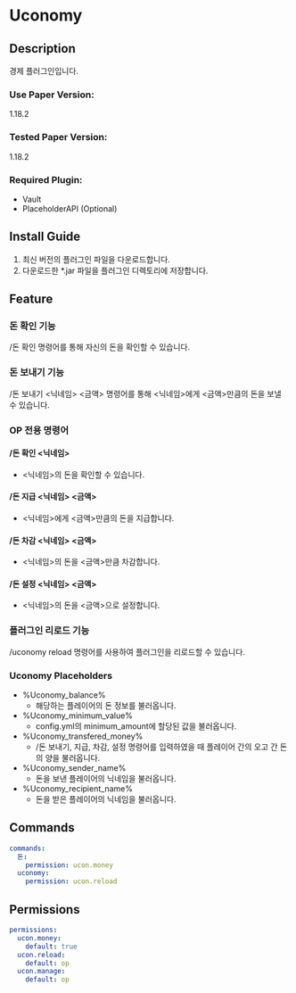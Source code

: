 # Uconomy
## Description
경제 플러그인입니다.

### Use Paper Version:
1.18.2
### Tested Paper Version:
1.18.2
### Required Plugin:
- Vault
- PlaceholderAPI (Optional)
## Install Guide
1. 최신 버전의 플러그인 파일을 다운로드합니다.
2. 다운로드한 *.jar 파일을 플러그인 디렉토리에 저장합니다.
## Feature

### 돈 확인 기능
/돈 확인 명령어를 통해 자신의 돈을 확인할 수 있습니다.

### 돈 보내기 기능
/돈 보내기 <닉네임> <금액> 명령어를 통해 <닉네임>에게 <금액>만큼의 돈을 보낼 수 있습니다.

### OP 전용 명령어
#### /돈 확인 <닉네임>
- <닉네임>의 돈을 확인할 수 있습니다.

#### /돈 지급 <닉네임> <금액>
- <닉네임>에게 <금액>만큼의 돈을 지급합니다.

#### /돈 차감 <닉네임> <금액>
- <닉네임>의 돈을 <금액>만큼 차감합니다.

#### /돈 설정 <닉네임> <금액>
- <닉네임>의 돈을 <금액>으로 설정합니다.

### 플러그인 리로드 기능
/uconomy reload 명령어를 사용하여 플러그인을 리로드할 수 있습니다.

### Uconomy Placeholders
- %Uconomy_balance%
  - 해당하는 플레이어의 돈 정보를 불러옵니다.
- %Uconomy_minimum_value% 
  - config.yml의 minimum_amount에 할당된 값을 불러옵니다.
- %Uconomy_transfered_money%
  - /돈 보내기, 지급, 차감, 설정 명령어를 입력하였을 때 플레이어 간의 오고 간 돈의 양을 불러옵니다.
- %Uconomy_sender_name%
  - 돈을 보낸 플레이어의 닉네임을 불러옵니다.
- %Uconomy_recipient_name%
  - 돈을 받은 플레이어의 닉네임을 불러옵니다.

## Commands
```yaml
commands:
  돈:
    permission: ucon.money
  uconomy:
    permission: ucon.reload
```
## Permissions
```yaml
permissions:
  ucon.money:
    default: true
  ucon.reload:
    default: op
  ucon.manage:
    default: op
```